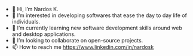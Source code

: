 - 👋 Hi, I’m Nardos K.
- 👀 I’m interested in developing softwares that ease the day to day life of individuals.
- 🌱 I’m currently learning new software development skills around web and desktop applications.
- 💞️ I’m looking to collaborate on open-source projects.
- 📫 How to reach me https://www.linkedin.com/in/nardosk

<!---
NardosK/NardosK is a ✨ special ✨ repository because its `README.md` (this file) appears on your GitHub profile.
You can click the Preview link to take a look at your changes.
--->
